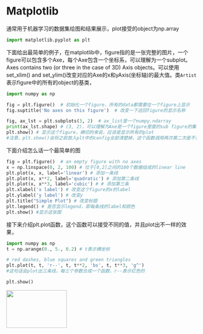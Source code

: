 # Matplotlib
通常用于机器学习的数据集绘图和结果展示，plot接受的object为np.array
```python
import matplotlib.pyplot as plt
```
下面给出最简单的例子，在matplotlib中，figure指的是一张完整的图片，一个figure可以包含多个Axe，每个Axe包含一个坐标系，可以理解为一个subplot。Axes contains two (or three in the case of 3D) Axis objects。可以使用set_xlim() and set_ylim()改变对应的Axe的x和yAxis(坐标轴)的最大值。类``Artist``表示figure中的所有的object的基类，
```python
import numpy as np

fig = plt.figure()  # 初始化一个figure，所有的data都需要在一个figure上显示
fig.suptitle('No axes on this figure')  # 改变一下这回figure的显示名称

fig, ax_lst = plt.subplots(3, 2)  # ax_list是一个numpy.ndarray
print(ax_lst.shape) # (3, 2)，可以理解为Axe是一个figure里面的sub figure的集合
plt.show() # 显示这个figure，确切的来说，应该是显示所有的plot
#注意，plt.show()会将之前放入plt中的config全部清楚掉，这个函数调用两次第二次是不会有东西的，如果不调用show，在jupyter里面也会显示出来这个数据，并且数据会得以保存
```
下面介绍怎么话一个最简单的图
```python
fig = plt.figure()  # an empty figure with no axes
x = np.linspace(0, 2, 100) # 位于[0,2]之间的100个数据组成的linear line
plt.plot(x, x, label='linear') # 添加一条线
plt.plot(x, x**2, label='quadratic') # 添加第二条线
plt.plot(x, x**3, label='cubic') # # 添加第三条
plt.xlabel('x label') # 改变这个figure的x的label
plt.ylabel('y label') # 改变y
plt.title("Simple Plot") # 改变标题
plt.legend() # 是否显示legend，即每条线的label和颜色
plt.show() #显示这张图
```
接下来介绍plt.plot函数，这个函数可以接受不同的值，并且plot出不一样的效果，
```python
import numpy as np
t = np.arange(0., 5., 0.2) # t表示横坐标

# red dashes, blue squares and green triangles
plt.plot(t, t, 'r--', t, t**2, 'bs', t, t**3, 'g^')
#这句话会plot出三条线，每三个参数合成一个函数，r--表示红色的

plt.show()
```
<img src="https://matplotlib.org/_images/sphx_glr_pyplot_004.png" height="100" width="160">

